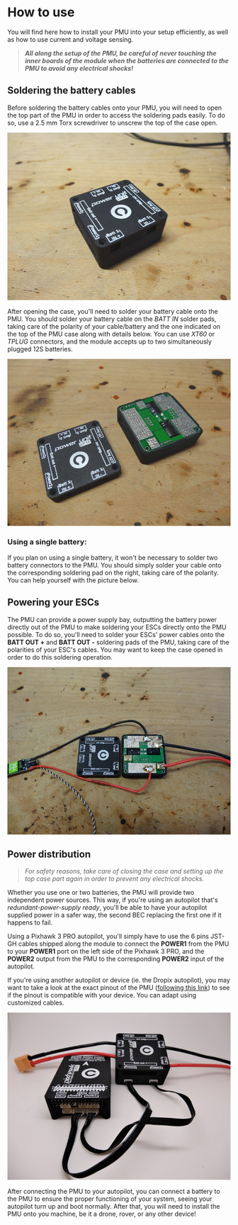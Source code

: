 # How to use

You will find here how to install your PMU into your setup efficiently, as well as how to use current and voltage sensing.

> _**All along the setup of the PMU, be careful of never touching the inner boards of the module when the batteries are connected to the PMU to avoid any electrical shocks!**_

## Soldering the battery cables

Before soldering the battery cables onto your PMU, you will need to open the top part of the PMU in order to access the soldering pads easily. To do so, use a 2.5 mm Torx screwdriver to unscrew the top of the case open.

![](.gitbook/assets/use1.jpg)

After opening the case, you'll need to solder your battery cable onto the PMU. You should solder your battery cable on the _BATT IN_ solder pads, taking care of the polarity of your cable/battery and the one indicated on the top of the PMU case along with details below. You can use _XT60_ or _TPLUG_ connectors, and the module accepts up to two simultaneously plugged 12S batteries.

![](.gitbook/assets/use2.jpg)

### Using a single battery:

If you plan on using a single battery, it won't be necessary to solder two battery connectors to the PMU. You should simply solder your cable onto the corresponding soldering pad on the right, taking care of the polarity. You can help yourself with the picture below.

## Powering your ESCs

The PMU can provide a power supply bay, outputting the battery power directly out of the PMU to make soldering your ESCs directly onto the PMU possible. To do so, you'll need to solder your ESCs' power cables onto the **BATT OUT +** and **BATT OUT -** soldering pads of the PMU, taking care of the polarities of your ESC's cables. You may want to keep the case opened in order to do this soldering operation.

![](.gitbook/assets/esc.jpg)

## Power distribution

> _For safety reasons, take care of closing the case and setting up the top case part again in order to prevent any electrical shocks._

Whether you use one or two batteries, the PMU will provide two independent power sources. This way, if you're using an autopilot that's _redundant-power-supply ready_, you'll be able to have your autopilot supplied power in a safer way, the second BEC replacing the first one if it happens to fail.

Using a Pixhawk 3 PRO autopilot, you'll simply have to use the 6 pins JST-GH cables shipped along the module to connect the **POWER1** from the PMU to your **POWER1** port on the left side of the Pixhawk 3 PRO, and the **POWER2** output from the PMU to the corresponding **POWER2** input of the autopilot.

If you're using another autopilot or device \(ie. the Dropix autopilot\), you may want to take a look at the exact pinout of the PMU \([following this link](hardware/wire.md)\) to see if the pinout is compatible with your device. You can adapt using customized cables.

![](.gitbook/assets/con2.jpg)

After connecting the PMU to your autopilot, you can connect a battery to the PMU to ensure the proper functioning of your system, seeing your autopilot turn up and boot normally. After that, you will need to install the PMU onto you machine, be it a drone, rover, or any other device!

